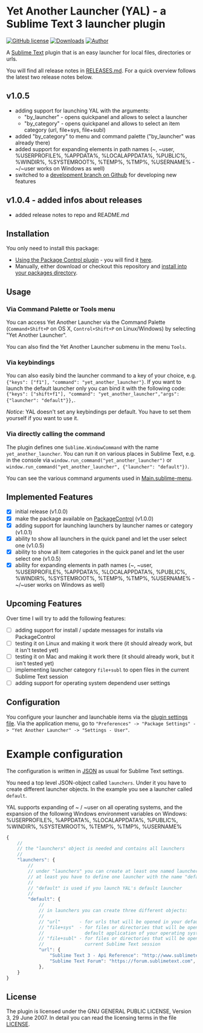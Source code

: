 # Yet Another Launcher (YAL) - a Sublime Text 3 launcher plugin

[![GitHub license](https://img.shields.io/badge/license-AGPL-blue.svg)](https://raw.githubusercontent.com/dahanbn/Yet-Another-Launcher/master/LICENSE) [![Downloads](https://img.shields.io/packagecontrol/dt/Yet%20Another%20Launcher.svg?style=flat-square)](https://packagecontrol.io/packages/Yet%20Another%20Launcher) [![Author](https://img.shields.io/badge/twitter-%40dahanbn-blue.svg?style=flat-square)](https://twitter.com/dahanbn)

A [Sublime Text](http://www.sublimetext.com/) plugin that is an easy launcher for local files, directories or urls.
 
You will find all release notes in [RELEASES.md](RELEASES.md). For a quick overview follows the latest two release notes below.

## v1.0.5
- adding support for launching YAL with the arguments:
    - "by_launcher" - opens quickpanel and allows to select a launcher
    - "by_category" - opens quickpanel and allows to select an item category (url, file+sys, file+subl)
- added "by_category" to menu and command palette ("by_launcher" was already there)
- added support for expanding elements in path names (~, ~user, %USERPROFILE%, %APPDATA%, %LOCALAPPDATA%, %PUBLIC%, %WINDIR%, %SYSTEMROOT%, %TEMP%, %TMP%, %USERNAME% - ~/~user works on Windows as well)
- switched to a [development branch on Github](https://github.com/dahanbn/Yet-Another-Launcher/tree/development) for developing new features
 
## v1.0.4 - added infos about releases
- added release notes to repo and README.md

## Installation

You only need to install this package:

-   [Using the Package Control plugin](https://packagecontrol.io/) - you will find it [here](https://packagecontrol.io/packages/Yet%20Another%20Launcher).
-   Manually, either download or checkout this repository and [install into your packages directory](http://docs.sublimetext.info/en/latest/extensibility/packages.html#package-installation).

## Usage

### Via Command Palette or Tools menu

You can access Yet Another Launcher via the Command Palette (`Command+Shift+P` on OS X, `Control+Shift+P` on Linux/Windows) by selecting "Yet Another Launcher". 

You can also find the Yet Another Launcher submenu in the menu `Tools`. 

### Via keybindings

You can also easily bind the launcher command to a key of your choice, e.g. `{"keys": ["f1"], "command": "yet_another_launcher"}`. If you want to launch the default launcher only you can bind it with the following code: `{"keys": ["shift+f1"], "command": "yet_another_launcher","args": {"launcher": "default"}},`. 

*Notice:* YAL doesn't set any keybindings per default. You have to set them yourself if you want to use it.

### Via directly calling the command

The plugin defines one `Sublime.WindowCommand` with the name `yet_another_launcher`. You can run it on various places in Sublime Text, e.g. in the console via `window.run_command("yet_another_launcher")` or `window.run_command("yet_another_launcher", {"launcher": "default"})`.

You can see the various command arguments used in [Main.sublime-menu](Main.sublime-menu). 

## Implemented Features

+ [X] initial release (v1.0.0)
+ [X] make the package available on [PackageControl](https://packagecontrol.io/) (v1.0.0)
+ [X] adding support for launching launchers by launcher names or category (v1.0.1)
+ [X] ability to show all launchers in the quick panel and let the user select one (v1.0.5)
+ [X] ability to show all item categories in the quick panel and let the user select one (v1.0.5)
+ [X] ability for expanding elements in path names (~, ~user, %USERPROFILE%, %APPDATA%, %LOCALAPPDATA%, %PUBLIC%, %WINDIR%, %SYSTEMROOT%, %TEMP%, %TMP%, %USERNAME% - ~/~user works on Windows as well)

## Upcoming Features

Over time I will try to add the following features:

+ [ ] adding support for install / update messages for installs via PackageControl
+ [ ] testing it on Linux and making it work there (it should already work, but it isn't tested yet)
+ [ ] testing it on Mac and making it work there (it should already work, but it isn't tested yet)
+ [ ] implementing launcher category `file+subl` to open files in the current Sublime Text session
+ [ ] adding support for operating system dependend user settings

## Configuration

You configure your launcher and launchable items via the [plugin settings file](http://docs.sublimetext.info/en/latest/customization/settings.html). Via the application menu, go to `"Preferences" -> "Package Settings" -> "Yet Another Launcher" -> "Settings - User"`.

# Example configuration

The configuration is written in [JSON](https://en.wikipedia.org/wiki/JSON) as usual for Sublime Text settings.

You need a top level JSON-object called `launchers`. Under it you have to create different launcher objects. In the example you see a launcher called `default`.

YAL supports expanding of ~ / ~user on all operating systems, and the expansion of the following Windows environment variables on Windows: %USERPROFILE%, %APPDATA%, %LOCALAPPDATA%, %PUBLIC%, %WINDIR%, %SYSTEMROOT%, %TEMP%, %TMP%, %USERNAME%

```js
{
    //
    // the "launchers" object is needed and contains all launchers
    //
    "launchers": { 
        //
        // under "launchers" you can create at least one named launcher,
        // at least you have to define one launcher with the name "default"
        // 
        // "default" is used if you launch YAL's default launcher
        //
        "default": {
            // 
            // in launchers you can create three different objects:
            // 
            // "url"       - for urls that will be opened in your default browser
            // "file+sys"  - for files or directories that will be opened with the
            //               default application of your operating system
            // "file+subl" - for files or directories that will be opened in your
            //               current Sublime Text session
            "url": {
                "Sublime Text 3 - Api Reference": "http://www.sublimetext.com/docs/3/api_reference.html",
                "Sublime Text Forum": "https://forum.sublimetext.com",
            },
    }
}
```

## License
The plugin is licensed under the GNU GENERAL PUBLIC LICENSE, Version 3, 29 June 2007. In detail you can read the licensing terms in the file [LICENSE](LICENSE).
